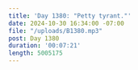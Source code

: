 ```yaml
---
title: 'Day 1380: "Petty tyrant."'
date: 2024-10-30 16:34:00 -07:00
file: "/uploads/B1380.mp3"
post: Day 1380
duration: '00:07:21'
length: 5005175
---
```



